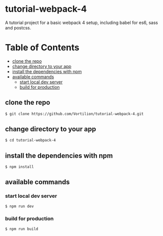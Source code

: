 # tutorial-webpack-4

A tutorial project for a basic webpack 4 setup, including babel for es6, sass and postcss.

# Table of Contents

-   [clone the repo](#clone-the-repo)
-   [change directory to your app](#change-directory-to-your-app)
-   [install the dependencies with npm](#install-the-dependencies-with-npm)
-   [available commands](#available-commands)
    -   [start local dev server](#start-local-dev-server)
    -   [build for production](#build-for-production)

## clone the repo

```bash
$ git clone https://github.com/Vortilion/tutorial-webpack-4.git
```

## change directory to your app

```bash
$ cd tutorial-webpack-4
```

## install the dependencies with npm

```bash
$ npm install
```

## available commands

### start local dev server

```bash
$ npm run dev
```

### build for production

```bash
$ npm run build
```
